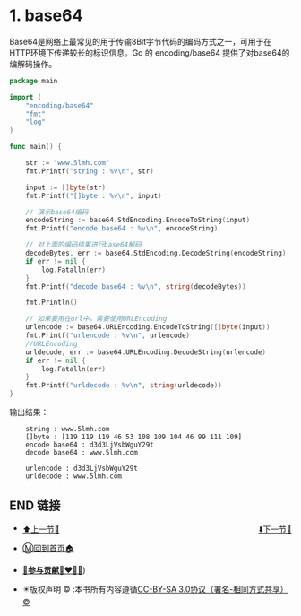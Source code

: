 # 1. base64

Base64是网络上最常见的用于传输8Bit字节代码的编码方式之一，可用于在HTTP环境下传递较长的标识信息。Go 的 encoding/base64 提供了对base64的编解码操作。

```go
package main

import (
    "encoding/base64"
    "fmt"
    "log"
)

func main() {

    str := "www.5lmh.com"
    fmt.Printf("string : %v\n", str)

    input := []byte(str)
    fmt.Printf("[]byte : %v\n", input)

    // 演示base64编码
    encodeString := base64.StdEncoding.EncodeToString(input)
    fmt.Printf("encode base64 : %v\n", encodeString)

    // 对上面的编码结果进行base64解码
    decodeBytes, err := base64.StdEncoding.DecodeString(encodeString)
    if err != nil {
        log.Fatalln(err)
    }
    fmt.Printf("decode base64 : %v\n", string(decodeBytes))

    fmt.Println()

    // 如果要用在url中，需要使用URLEncoding
    urlencode := base64.URLEncoding.EncodeToString([]byte(input))
    fmt.Printf("urlencode : %v\n", urlencode)
    //URLEncoding
    urldecode, err := base64.URLEncoding.DecodeString(urlencode)
    if err != nil {
        log.Fatalln(err)
    }
    fmt.Printf("urldecode : %v\n", string(urldecode))
}
```

输出结果：

```
    string : www.5lmh.com
    []byte : [119 119 119 46 53 108 109 104 46 99 111 109]
    encode base64 : d3d3LjVsbWguY29t
    decode base64 : www.5lmh.com

    urlencode : d3d3LjVsbWguY29t
    urldecode : www.5lmh.com
```

## END 链接
<ul><li><div><a href = '80.md' style='float:left'>⬆️上一节🔗</a><a href = '82.md' style='float: right'>⬇️下一节🔗</a></div></li></ul>

+ [Ⓜ️回到首页🏠](../README.md)

+ [**🫵参与贡献💞❤️‍🔥💖**](https://nsddd.top/archives/contributors))

+ ✴️版权声明 &copy; :本书所有内容遵循[CC-BY-SA 3.0协议（署名-相同方式共享）&copy;](http://zh.wikipedia.org/wiki/Wikipedia:CC-by-sa-3.0协议文本) 

